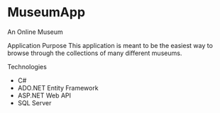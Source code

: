 # MuseumApp
An Online Museum

Application Purpose
This application is meant to be the easiest way to browse through the collections of many different museums.

Technologies
- C#
- ADO.NET Entity Framework
- ASP.NET Web API
- SQL Server

